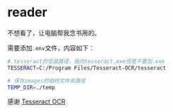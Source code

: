 # reader

不想看了，让电脑帮我念书用的。

需要添加`.env`文件，内容如下：

```bash
# tesseract的安装路径，指向tesseract.exe但是不要加.exe
TESSERACT=C:/Program Files/Tesseract-OCR/tesseract

# 保存images的临时文件夹路径
TEMP_DIR=./temp
```

感谢 [Tesseract OCR](https://github.com/tesseract-ocr/tesseract)

